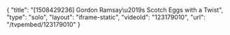 {
    "title": "[1508429236] Gordon Ramsay\u2019s Scotch Eggs with a Twist",
    "type": "solo",
    "layout": "iframe-static",
    "videoId": "123179010",
    "url": "\/tvpembed\/123179010"
}